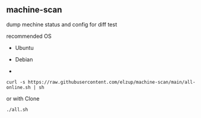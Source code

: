 ## machine-scan

dump mechine status and config for diff test

recommended OS

- Ubuntu
- Debian

-

```
curl -s https://raw.githubusercontent.com/elzup/machine-scan/main/all-online.sh | sh
```

or with Clone

```
./all.sh
```
